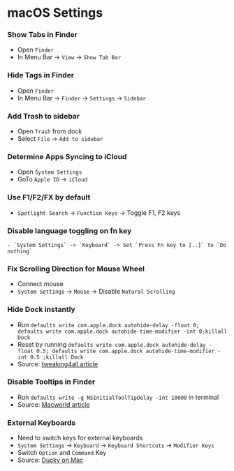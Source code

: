 # macOS Settings

### Show Tabs in Finder
- Open `Finder`
- In Menu Bar -> `View` -> `Show Tab Bar`

### Hide Tags in Finder
- Open `Finder`
- In Menu Bar -> `Finder` -> `Settings` -> `Sidebar`

### Add Trash to sidebar 
- Open `Trash` from dock
- Select `File` -> `Add to sidebar`

### Determine Apps Syncing to iCloud
- Open `System Settings`
- GoTo `Apple ID` -> `iCloud`

### Use F1/F2/FX by default
- `Spotlight Search` -> `Function Keys` -> Toggle F1, F2 keys

### Disable language toggling on fn key
	- `System Settings` -> `Keyboard` -> Set `Press Fn key to [..]` to `Do nothing`

### Fix Scrolling Direction for Mouse Wheel
- Connect mouse
- `System Settings` -> `Mouse` -> Disable `Natural Scrolling`

### Hide Dock instantly
- Run `defaults write com.apple.dock autohide-delay -float 0; defaults write com.apple.dock autohide-time-modifier -int 0;killall Dock`
- Reset by running `defaults write com.apple.dock autohide-delay -float 0.5; defaults write com.apple.dock autohide-time-modifier -int 0.5 ;killall Dock`
- Source: [tweaking4all article](https://www.tweaking4all.com/forum/macos-x-software/macos-instant-show-dock-when-dock-is-set-to-auto-hide/)

### Disable Tooltips in Finder
- Run `defaults write -g NSInitialToolTipDelay -int 10000` in terminal
- Source: [Macworld article](https://www.macworld.com/article/183408/termtooltips.html)

### External Keyboards
- Need to switch keys for external keyboards
- `System Settings` -> `Keyboard` -> `Keyboard Shortcuts` -> `Modifier Keys`
- Switch `Option` and `Command` Key
- Source: [Ducky on Mac](https://keebnews.com/does-ducky-work-with-mac/?utm_content=cmp-true)